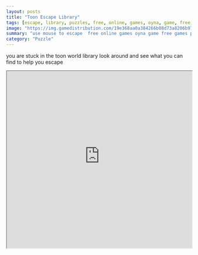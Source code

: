 ```yaml
---
layout: posts
title: "Toon Escape Library"
tags: [escape, library, puzzles, free, online, games, oyna, game, free, games, play, play, games]
image: "https://img.gamedistribution.com/19e368aa0a384266b08d73a8206b973b.jpg"
summary: "use mouse to escape  free online games oyna game free games play play games"
category: "Puzzle"
---
```


you are stuck in the toon world library look around and see what you can find to help you escape

<iframe width="100%" height="480px;" src="https://flash.gamedistribution.com?game=19e368aa0a384266b08d73a8206b973b"></iframe>